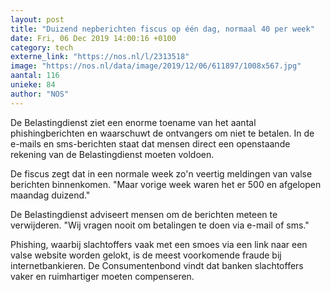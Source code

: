 ```yaml
---
layout: post
title: "Duizend nepberichten fiscus op één dag, normaal 40 per week"
date: Fri, 06 Dec 2019 14:00:16 +0100
category: tech
externe_link: "https://nos.nl/l/2313518"
image: "https://nos.nl/data/image/2019/12/06/611897/1008x567.jpg"
aantal: 116
unieke: 84
author: "NOS"
---
```


<p>De Belastingdienst ziet een enorme toename van het aantal phishingberichten en waarschuwt de ontvangers om niet te betalen. In de e-mails en sms-berichten staat dat mensen direct een openstaande rekening van de Belastingdienst moeten voldoen.</p>
<p>De fiscus zegt dat in een normale week zo'n veertig meldingen van valse berichten binnenkomen. "Maar vorige week waren het er 500 en afgelopen maandag duizend."</p>
<p>De Belastingdienst adviseert mensen om de berichten meteen te verwijderen. "Wij vragen nooit om betalingen te doen via e-mail of sms."</p>
<p>Phishing, waarbij slachtoffers vaak met een smoes via een link naar een valse website worden gelokt, is de meest voorkomende fraude bij internetbankieren. De Consumentenbond vindt dat banken slachtoffers vaker en ruimhartiger moeten compenseren.</p>
